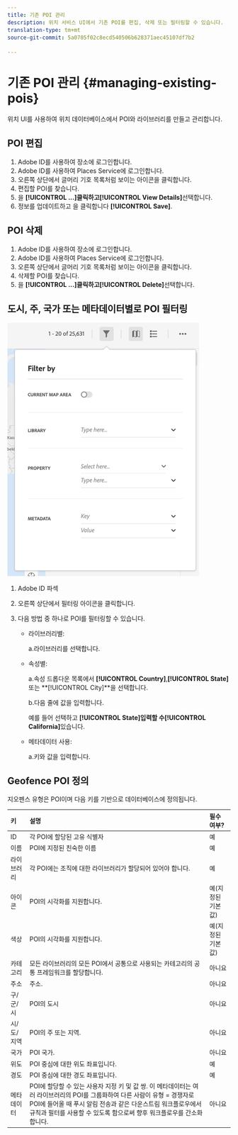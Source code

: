 ```yaml
---
title: 기존 POI 관리
description: 위치 서비스 UI에서 기존 POI를 편집, 삭제 또는 필터링할 수 있습니다.
translation-type: tm+mt
source-git-commit: 5a0705f02c8ecd540506b628371aec45107df7b2

---
```



# 기존 POI 관리 {#managing-existing-pois}

위치 UI를 사용하여 위치 데이터베이스에서 POI와 라이브러리를 만들고 관리합니다.

## POI 편집

1. Adobe ID를 사용하여 장소에 로그인합니다.
1. Adobe ID를 사용하여 Places Service에 로그인합니다.
1. 오른쪽 상단에서 글머리 기호 목록처럼 보이는 아이콘을 클릭합니다.
1. 편집할 POI를 찾습니다.
1. 을 **[!UICONTROL ...]**클릭하고**[!UICONTROL View Details]**&#x200B;선택합니다.
1. 정보를 업데이트하고 을 클릭합니다 **[!UICONTROL Save]**.

## POI 삭제

1. Adobe ID를 사용하여 장소에 로그인합니다.
1. Adobe ID를 사용하여 Places Service에 로그인합니다.
1. 오른쪽 상단에서 글머리 기호 목록처럼 보이는 아이콘을 클릭합니다.
1. 삭제할 POI를 찾습니다.
1. 을 **[!UICONTROL ...]**클릭하고**[!UICONTROL Delete]**&#x200B;선택합니다.

## 도시, 주, 국가 또는 메타데이터별로 POI 필터링

![POI 필터링](/help/assets/filter_poi.png)

1. Adobe ID 파섹
1. 오른쪽 상단에서 필터링 아이콘을 클릭합니다.
1. 다음 방법 중 하나로 POI를 필터링할 수 있습니다.

   * 라이브러리별:

      a.라이브러리를 선택합니다.

   * 속성별:

      a.속성 드롭다운 목록에서 **[!UICONTROL Country]**,**[!UICONTROL State]**&#x200B;또는 **[!UICONTROL City]**을 선택합니다.

      b.다음 줄에 값을 입력합니다.

      예를 들어 선택하고 **[!UICONTROL State]**입력할 수**[!UICONTROL California]**&#x200B;있습니다.

   * 메타데이터 사용:

      a.키와 값을 입력합니다.

## Geofence POI 정의

지오펜스 유형은 POI이며 다음 키를 기반으로 데이터베이스에 정의됩니다.

| 키 | 설명 | 필수 여부? |
| :--- | :--- | :--- |
| ID | 각 POI에 할당된 고유 식별자 | 예 |
| 이름 | POI에 지정된 친숙한 이름 | 예 |
| 라이브러리 | 각 POI에는 조직에 대한 라이브러리가 할당되어 있어야 합니다. | 예 |
| 아이콘 | POI의 시각화를 지원합니다. | 예(지정된 기본값) |
| 색상 | POI의 시각화를 지원합니다. | 예(지정된 기본값) |
| 카테고리 | 모든 라이브러리의 모든 POI에서 공통으로 사용되는 카테고리의 공통 프레임워크를 할당합니다. | 아니요 |
| 주소 | 주소. | 아니요 |
| 구/군/시 | POI의 도시 | 아니요 |
| 시/도/지역 | POI의 주 또는 지역. | 아니요 |
| 국가 | POI 국가. | 아니요 |
| 위도 | POI 중심에 대한 위도 좌표입니다. | 예 |
| 경도 | POI 중심에 대한 경도 좌표입니다. | 예 |
| 메타데이터 | POI에 할당할 수 있는 사용자 지정 키 및 값 쌍. 이 메타데이터는 여러 라이브러리의 POI를 그룹화하여 다른 사람이 유형 = 경쟁자로 POI에 들어올 때 푸시 알림 전송과 같은 다운스트림 워크플로우에서 규칙과 필터를 사용할 수 있도록 함으로써 향후 워크플로우를 간소화합니다. | 아니요 |
